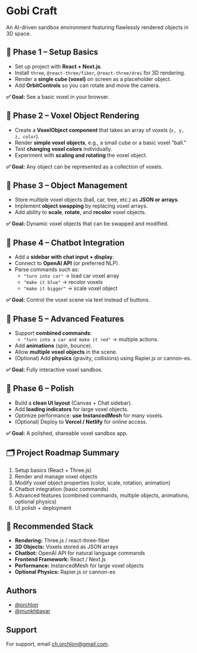 
# Gobi Craft

An AI-driven sandbox environment featuring flawlessly rendered objects in 3D space. 


## 📌 Phase 1 – Setup Basics

- Set up project with **React + Next.js**.  
- Install `three`, `@react-three/fiber`, `@react-three/drei` for 3D rendering.  
- Render a **single cube (voxel)** on screen as a placeholder object.  
- Add **OrbitControls** so you can rotate and move the camera.  

**✅ Goal:** See a basic voxel in your browser.  


## 📌 Phase 2 – Voxel Object Rendering

- Create a **VoxelObject component** that takes an array of voxels (`x, y, z, color`).  
- Render **simple voxel objects**, e.g., a small cube or a basic voxel “ball.”  
- Test **changing voxel colors** individually.  
- Experiment with **scaling and rotating** the voxel object.  

**✅ Goal:** Any object can be represented as a collection of voxels.  

## 📌 Phase 3 – Object Management

- Store multiple voxel objects (ball, car, tree, etc.) as **JSON or arrays**.  
- Implement **object swapping** by replacing voxel arrays.  
- Add ability to **scale**, **rotate**, and **recolor** voxel objects.  

**✅ Goal:** Dynamic voxel objects that can be swapped and modified.  

## 📌 Phase 4 – Chatbot Integration

- Add a **sidebar with chat input + display**.  
- Connect to **OpenAI API** (or preferred NLP).  
- Parse commands such as:  
  - `"turn into car"` → load car voxel array  
  - `"make it blue"` → recolor voxels  
  - `"make it bigger"` → scale voxel object  

**✅ Goal:** Control the voxel scene via text instead of buttons.  

## 📌 Phase 5 – Advanced Features

- Support **combined commands**:  
  - `"turn into a car and make it red"` → multiple actions.  
- Add **animations** (spin, bounce).  
- Allow **multiple voxel objects** in the scene.  
- (Optional) Add **physics** (gravity, collisions) using Rapier.js or cannon-es.  

**✅ Goal:** Fully interactive voxel sandbox.  

## 📌 Phase 6 – Polish

- Build a **clean UI layout** (Canvas + Chat sidebar).  
- Add **loading indicators** for large voxel objects.  
- Optimize performance: **use InstancedMesh** for many voxels.  
- (Optional) Deploy to **Vercel / Netlify** for online access.  

**✅ Goal:** A polished, shareable voxel sandbox app.  


## 🗂️ Project Roadmap Summary

1. Setup basics (React + Three.js)  
2. Render and manage voxel objects  
3. Modify voxel object properties (color, scale, rotation, animation)  
4. Chatbot integration (basic commands)  
5. Advanced features (combined commands, multiple objects, animations, optional physics)  
6. UI polish + deployment  


## 🔧 Recommended Stack

- **Rendering:** Three.js / react-three-fiber  
- **3D Objects:** Voxels stored as JSON arrays  
- **Chatbot:** OpenAI API for natural language commands  
- **Frontend Framework:** React / Next.js  
- **Performance:** InstancedMesh for large voxel objects  
- **Optional Physics:** Rapier.js or cannon-es


## Authors

- [@orchlon](https://www.github.com/orchlonn)
- [@munkhbayar](https://www.github.com/munkhbayar17)


## Support

For support, email ch.orchlon@gmail.com.

